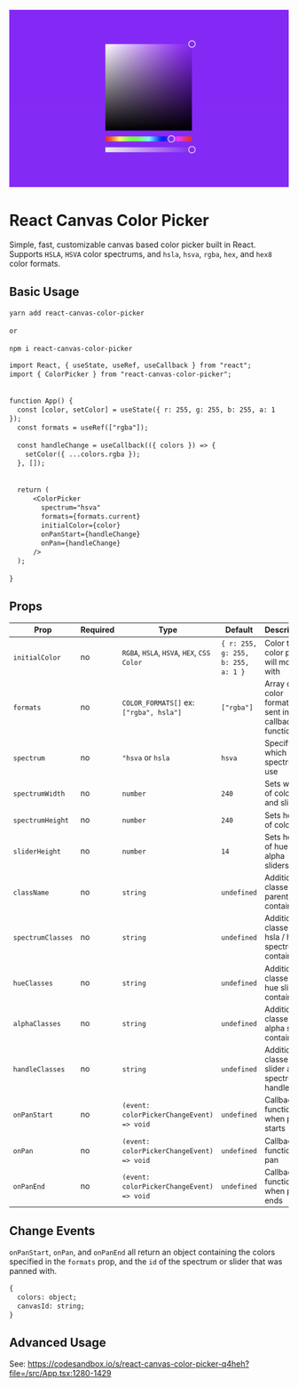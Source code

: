 ![Image of Color Picker](https://github.com/ScottSavarie/react-canvas-color-picker/blob/images/images/colorpicker.png?raw=true)

# React Canvas Color Picker

Simple, fast, customizable canvas based color picker built in React. Supports `HSLA`, `HSVA` color spectrums, and `hsla`, `hsva`, `rgba`, `hex`, and `hex8` color formats.

## Basic Usage

```
yarn add react-canvas-color-picker

or

npm i react-canvas-color-picker

```

```
import React, { useState, useRef, useCallback } from "react";
import { ColorPicker } from "react-canvas-color-picker";


function App() {
  const [color, setColor] = useState({ r: 255, g: 255, b: 255, a: 1 });
  const formats = useRef(["rgba"]);

  const handleChange = useCallback(({ colors }) => {
    setColor({ ...colors.rgba });
  }, []);


  return (
      <ColorPicker
        spectrum="hsva"
        formats={formats.current}
        initialColor={color}
        onPanStart={handleChange}
        onPan={handleChange}
      />
  );

}

```

## Props

| Prop              | Required | Type                                       | Default                            | Description                                           |
| ----------------- | -------- | ------------------------------------------ | ---------------------------------- | ----------------------------------------------------- |
| `initialColor`    | no       | `RGBA`, `HSLA`, `HSVA`, `HEX`, `CSS Color` | `{ r: 255, g: 255, b: 255, a: 1 }` | Color the color picker will mount with                |
| `formats`         | no       | `COLOR_FORMATS[]` ex: `["rgba", hsla"]`    | `["rgba"]`                         | Array of color formats sent in callback functions     |
| `spectrum`        | no       | `"hsva` or `hsla`                          | `hsva`                             | Specify which color spectrum to use                   |
| `spectrumWidth`   | no       | `number`                                   | `240`                              | Sets width of color box and sliders                   |
| `spectrumHeight`  | no       | `number`                                   | `240`                              | Sets height of color box                              |
| `sliderHeight`    | no       | `number`                                   | `14`                               | Sets height of hue and alpha sliders                  |
| `className`       | no       | `string`                                   | `undefined`                        | Additional classes for parent container               |
| `spectrumClasses` | no       | `string`                                   | `undefined`                        | Additional classes for hsla / hsva spectrum container |
| `hueClasses`      | no       | `string`                                   | `undefined`                        | Additional classes for hue slider container           |
| `alphaClasses`    | no       | `string`                                   | `undefined`                        | Additional classes for alpha slider container         |
| `handleClasses`   | no       | `string`                                   | `undefined`                        | Additional classes for slider and spectrum handles    |
| `onPanStart`      | no       | `(event: colorPickerChangeEvent) => void`  | `undefined`                        | Callback function when pan starts                     |
| `onPan`           | no       | `(event: colorPickerChangeEvent) => void`  | `undefined`                        | Callback function on pan                              |
| `onPanEnd`        | no       | `(event: colorPickerChangeEvent) => void`  | `undefined`                        | Callback function when pan ends                       |

## Change Events

`onPanStart`, `onPan`, and `onPanEnd` all return an object containing the colors specified in the `formats` prop, and the `id` of the spectrum or slider that was panned with.

```
{
  colors: object;
  canvasId: string;
}
```

## Advanced Usage

See: https://codesandbox.io/s/react-canvas-color-picker-q4heh?file=/src/App.tsx:1280-1429
